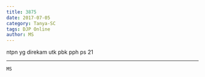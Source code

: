 ```yaml
---
title: 3875
date: 2017-07-05
category: Tanya-SC
tags: DJP Online
author: MS
---
```


ntpn yg direkam utk pbk pph ps 21

---



`MS`
